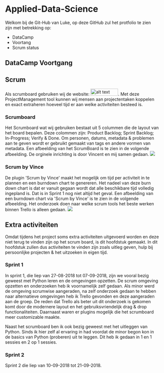 # Applied-Data-Science
Welkom bij de Git-Hub van Luke, 
op deze GitHub zul het protfolio te zien zijn met betrekking op: 
- DataCamp 
- Voortang
- Scrum status

## DataCamp Voortgang


## Scrum
Als scrumboard gebruiken wij de website: <img src="https://wac-cdn.atlassian.com/dam/jcr:d6a89d75-bad0-46f3-88aa-406542eb6cb5/trello-logo-blue-flat.png" alt="alt text" width="90" height="23">. Met deze ProjectManagement tool kunnen wij mensen aan projectentaken koppelen en exact extraheren hoeveel tijd er aan welke activiteiten besteed is.

### Scrumboard
Het Scrumboard wat wij gebruiken bestaat uit 5 colummen die de layout van het board bepalen. Deze colommen zijn: Product Backlog; Sprint Backlog; In-Progress; Verify & Done. Om personen, datums, metadata & problemen aan te geven wordt er gebruikt gemaakt van tags en andere vormen van metadata. Een afbeelding van het ScrumBoard is te zien in de volgende afbeelding.
De orginele inrichting is door Vincent en mij samen gedaan.
![](https://i.imgur.com/esxJqQl.jpg)

### Scrum by Vince
De plugin 'Scrum by Vince' maakt het mogelijk om tijd per activiteit in te plannen en een burndown chart te genereren. Het nadeel van deze burn down chart is dat er vanuit gegaan wordt dat alle beschikbare tijd volledig ingepland is. Dat is in Sprint 1 nog niet altijd het geval. Een afbeelding van een burndown chart via 'Scrum by Vince' is te zien in de volgende afbeelding.
Het onderzoek doen naar welke scrum tools het beste werken binnen Trello is alleen gedaan.
![](https://i.imgur.com/dgbcFtg.png)

## Extra activiteiten
Omdat tijdens het project soms extra activiteiten uitgevoerd worden en deze niet terug te vinden zijn op het scrum board, is dit hoofdstuk gemaakt. In dit hoofdstuk zullen dus activiteiten te vinden zijn zoals uitleg geven, hulp bij persoonlijke projecten & het uitzoeken in eigen tijd.

### Sprint 1
In sprint 1, die liep van 27-08-2018 tot 07-09-2018, zijn we vooral bezig geweest met Python leren en de omgevingen opzetten. De scrum omgeving opzetten en onderzoeken heb ik voornamelijk zelf gedaan. Als minor werd de omgeving scrumwise aangeraden, na zelf onderzoek gedaan te hebben naar alternatieve omgevingen heb ik Trello gevonden en deze aangeraden aan de groep. De reden dat Trello als beter uit dit onderzoek is gekomen komt door de modernere layout en het gebruiksvriendelijk drag & drop functionaliteiten. Daarnaast waren er plugins mogelijk die het scrumboard meer customizable maakte.

Naast het scrumboard ben ik ook bezig geweest met het uitleggen van Python. Sinds ik hier zelf al ervaring in had voordat de minor begon kon in de basics van Python (proberen) uit te leggen. Dit heb ik gedaan in 1 en 1 sessies en 2 op 1 sessies.

### Sprint 2
Sprint 2 die liep van 10-09-2018 tot 21-09-2018.
